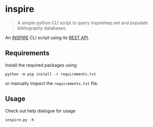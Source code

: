 # inspire
> A simple python CLI script to query inspirehep.net and populate bibliography databases.

An [INSPIRE](https://inspirehep.net) CLI script using its [REST API](https://github.com/inspirehep/rest-api-doc).

## Requirements
Install the required packages using
```
python -m pip install -r requirements.txt
```
or manually inspect the `requirements.txt` file.


## Usage
Check out help dialogue for usage
```
inspire.py -h 
```
